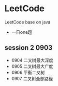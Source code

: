 # LeetCode
LeetCode base on java
- 一日one题

## session 2 0903 
- 0904 二叉树最大深度
- 0905 二叉树最大广度
- 0906 平衡二叉树
- 0907 二叉树全部路径
